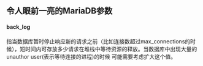 ## 令人眼前一亮的MariaDB参数

#### back_log

指当数据库暂时停止响应新的请求之前（比如连接数超过max_connections的时候），短时间内可存放多少请求在堆栈中等待资源的释放。当数据库中出现大量的unauthor user(表示等待连接的进程)的时候 可能需要考虑扩大这个值。

